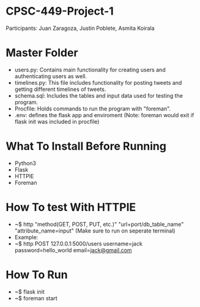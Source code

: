 # CPSC-449-Project-1
  Participants: Juan Zaragoza, Justin Poblete, Asmita Koirala
# Master Folder
  - users.py: Contains main functionality for creating users and authenticating users as well.
  - timelines.py: This file includes functionality for posting tweets and getting different timelines of tweets.
  - schema.sql: Includes the tables and input data used for testing the program.
  - Procfile: Holds commands to run the program with "foreman".
  - .env: defines the flask app and enviroment (Note: foreman would exit if flask init was included in procfile)
  
# What To Install Before Running
  - Python3
  - Flask
  - HTTPIE
  - Foreman
  
# How To test With HTTPIE
  - ~$ http "method(GET, POST, PUT, etc.)" "url+port/db_table_name" "attribute_name=input" (Make sure to run on seperate terminal)
  -  Example:
  - ~$ http POST 127.0.0.1:5000/users username=jack password=hello_world email=jack@gmail.com
  
# How To Run 
  - ~$ flask init
  - ~$ foreman start
